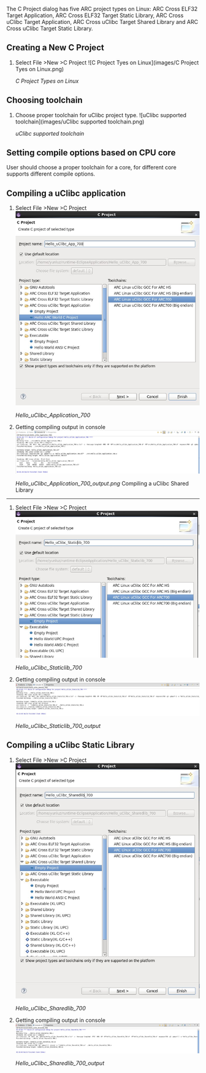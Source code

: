 The C Project dialog has five ARC project types on Linux:  ARC Cross ELF32
Target Application, ARC Cross ELF32 Target Static Library,   ARC Cross uClibc
Target Application, ARC Cross uClibc Target Shared Library and ARC Cross uClibc
Target Static Library.


Creating a New C Project
------------------------

1. Select File >New >C Project
    ![C Project Tyes on Linux](images/C Project Tyes on Linux.png)

    _C Project Types on Linux_


Choosing toolchain
------------------

1. Choose proper toolchain for uClibc project type.
    ![uClibc supported toolchain](images/uClibc supported toolchain.png)

    _uClibc supported toolchain_


Setting compile options based on CPU core
-----------------------------------------
User should choose a proper toolchain for a core, for different core supports different compile options.

Compiling a uClibc application
------------------------------
1. Select File >New >C Project
    ![Hello_uClibc_Application_700](images/Hello_uClibc_Application_700.png)

    _Hello_uClibc_Application_700_
2. Getting compiling output in console
    ![Hello_uClibc_Application_700_output](images/Hello_uClibc_Application_700_output.png)

    _Hello_uClibc_Application_700_output.png_
Compiling a uClibc Shared Library
---------------------------------
1. Select File >New >C Project
    ![Hello_uClibc_Staticlib_700](images/Hello_uClibc_Staticlib_700.png)

    _Hello_uClibc_Staticlib_700_
2. Getting compiling output in console
    ![Hello_uClibc_Staticlib_700_output](images/Hello_uClibc_Staticlib_700_output.png)

    _Hello_uClibc_Staticlib_700_output_

Compiling a uClibc Static Library
---------------------------------
1. Select File >New >C Project
    ![Hello_uClibc_Sharedlib_700](images/Hello_uClibc_Sharedlib_700.png)

    _Hello_uClibc_Sharedlib_700_
2. Getting compiling output in console
    ![Hello_uClibc_Sharedlib_700_output](images/Hello_uClibc_Sharedlib_700_output.png)

    _Hello_uClibc_Sharedlib_700_output_
